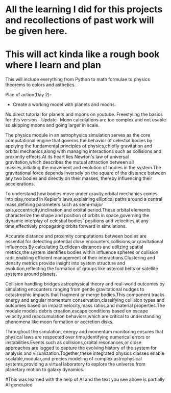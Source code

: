 # All the learning I did for this projects and recollections of past work will be given here.
# This will act kinda like a rough book where I learn and plan

This will include everything from Python to math formulae to physics theorems to colors and asthetics.

Plan of action(Day 2)-
- Create a working model with planets and moons.

No direct tutorial for planets and moons on youtube.
Freestyling the basics for this version - Update- Moon calculations are too complex and not usable so skipping moons and going larger in scale.



The physics module in an astrophysics simulation serves as the core computational engine that governs the behavior of celestial bodies by applying the fundamental principles of physics,chiefly gravitation and orbital mechanics,along with managing interactions such as collisions and proximity effects.At its heart lies Newton's law of universal gravitation,which describes the mutual attraction between all masses,initiating the movement and evolution of bodies in the system.The gravitational force depends inversely on the square of the distance between any two bodies and directly on their masses, thereby influencing their accelerations.

To understand how bodies move under gravity,orbital mechanics comes into play,rooted in Kepler's laws,explaining elliptical paths around a central mass,defining parameters such as semi-major axis,eccentricity,inclination,and orbital period.These orbital elements characterize the shape and position of orbits in space,governing the dynamic interplay of celestial bodies' positions and velocities at any time,effectively propagating orbits forward in simulations.

Accurate distance and proximity computations between bodies are essential for detecting potential close encounters,collisions,or gravitational influences.By calculating Euclidean distances and utilizing spatial metrics,the system identifies bodies within influence spheres or collision radii,enabling efficient management of their interactions.Clustering and density metrics provide insight into system structure and evolution,reflecting the formation of groups like asteroid belts or satellite systems around planets.

Collision handling bridges astrophysical theory and real-world outcomes by simulating encounters ranging from gentle gravitational nudges to catastrophic impacts that fragment or merge bodies.This component tracks energy and angular momentum conservation,classifying collision types and outcomes based on impact velocity,mass ratios,and material properties.The module models debris creation,escape conditions based on escape velocity,and reaccumulation behaviors,which are critical to understanding phenomena like moon formation or accretion disks.

Throughout the simulation, energy and momentum monitoring ensures that physical laws are respected over time,identifying numerical errors or instabilities.Events such as collisions,orbital resonances,or close approaches are logged to capture the evolving history of the system for  analysis and visualization.Together,these integrated physics classes enable scalable,modular,and precies modeling of complex astrophysical systems,providing a virtual laboratory to explore the universe from planetary motion to galaxy dynamics. 

#This was learned with the help of AI and the text you see above is partially AI generated